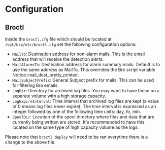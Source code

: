 # Configuration

## Broctl

Inside the `broctl.cfg` file which should be located at `/opt/bro/etc/broctl.cfg` set the following configuration options:
- `MailTo`: Destination address for non-alarm mails. This is the email address that will receive the detection alerts.
- `MailAlarmsTo`: Destination address for alarm summary mails. Default is to use the same address as MailTo. This overrides the Bro script variable Notice::mail_dest_pretty_printed.
- `MailSubjectPrefix`: General Subject prefix for mails. This can be used for filtering Bro emails.
- `LogDir`: Directory for archived log files. You may want to have these on a separate volume with a high storage capacity.
- `LogExpireInterval`: Time interval that archived log files are kept (a value of 0 means log files never expire). The time interval is expressed as an integer followed by one of the following time units: day, hr, min.
- `SpoolDir`: Location of the spool directory where files and data that are currently being written are stored. It's recommended to have this located on the same type of high capacity volume as the logs.

Please note that `broctl deploy` will need to be ran everytime there is a change to the above file.
